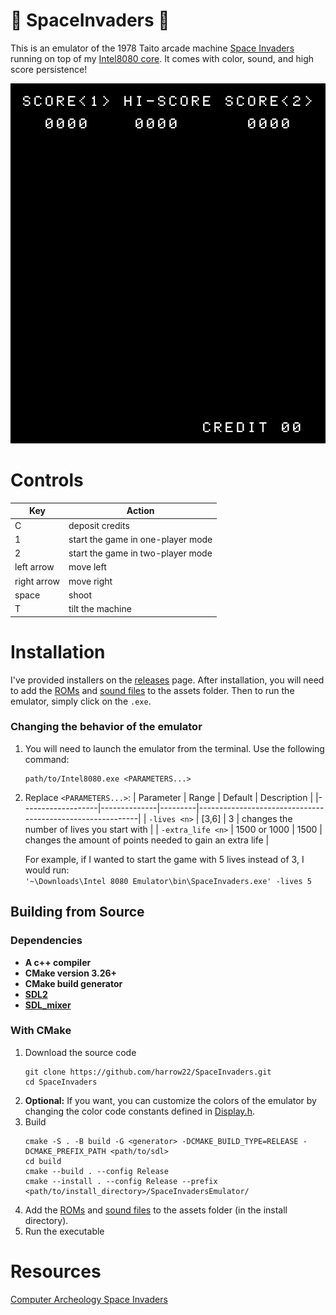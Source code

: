 # 👾 SpaceInvaders 👾
This is an emulator of the 1978 Taito arcade machine [Space Invaders](https://en.wikipedia.org/wiki/Space_Invaders) running on top of my [Intel8080 core](https://github.com/harrow22/Intel8080). It comes with color, sound, and high score persistence!
<p align="center">
  <img alt="Spacefight Invaders attract mode gif" src="https://raw.githubusercontent.com/harrow22/SpaceInvaders/master/examples/attract_mode.gif" />
</p>

# Controls
| Key         | Action                            |
|-------------|-----------------------------------|
| C           | deposit credits                   |
| 1           | start the game in one-player mode |
| 2           | start the game in two-player mode |
| left arrow  | move left                         |
| right arrow | move right                        |
| space       | shoot                             |
| T           | tilt the machine                  |

# Installation
I've provided installers on the [releases](https://github.com/harrow22/SpaceInvaders/releases) page. After installation, you will need to add the [ROMs](assets/roms) and [sound files](assets/sound) to the assets folder. Then to run the emulator, simply click on the `.exe`.

### Changing the behavior of the emulator
1) You will need to launch the emulator from the terminal. Use the following command:
   ```
   path/to/Intel8080.exe <PARAMETERS...>
   ```
2) Replace `<PARAMETERS...>`:
   | Parameter         | Range        | Default | Description                                               |
   |-------------------|--------------|---------|-----------------------------------------------------------|
   | `-lives <n>`      | [3,6]        | 3       | changes the number of lives you start with                |
   | `-extra_life <n>` | 1500 or 1000 | 1500    | changes the amount of points needed to gain an extra life |

   For example, if I wanted to start the game with 5 lives instead of 3, I would run: <br/>
   `'~\Downloads\Intel 8080 Emulator\bin\SpaceInvaders.exe' -lives 5`

## Building from Source
### Dependencies
* **A c++ compiler**
* **CMake version 3.26+**
* **CMake build generator**
* **[SDL2](https://github.com/libsdl-org/SDL)**
* **[SDL_mixer](https://github.com/libsdl-org/SDL_mixer)**

### With CMake
1) Download the source code
    ```
    git clone https://github.com/harrow22/SpaceInvaders.git
    cd SpaceInvaders
    ```
2) **Optional:** If you want, you can customize the colors of the emulator by changing the color code constants defined in [Display.h](src/components/Display.h).  
3) Build
    ```
    cmake -S . -B build -G <generator> -DCMAKE_BUILD_TYPE=RELEASE -DCMAKE_PREFIX_PATH <path/to/sdl>
    cd build
    cmake --build . --config Release
    cmake --install . --config Release --prefix <path/to/install_directory>/SpaceInvadersEmulator/
    ```
4) Add the [ROMs](assets/roms) and [sound files](assets/sound) to the assets folder (in the install directory).
5) Run the executable

# Resources
[Computer Archeology Space Invaders](https://computerarcheology.com/Arcade/SpaceInvaders/)